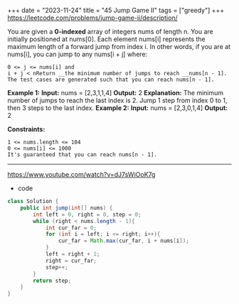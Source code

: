 +++ 
date = "2023-11-24"
title = "45 Jump Game II"
tags = ["greedy"]
+++
https://leetcode.com/problems/jump-game-ii/description/

You are given a **0-indexed** array of integers nums of length n. You are initially positioned at nums[0].
Each element nums[i] represents the maximum length of a forward jump from index i. In other words, if you are at nums[i], you can jump to any nums[i + j] where:
 	
	0 <= j <= nums[i] and 	
	i + j < nReturn __the minimum number of jumps to reach __nums[n - 1]. The test cases are generated such that you can reach nums[n - 1].
 
**Example 1:**
**Input:** nums = [2,3,1,1,4] **Output:** 2 **Explanation:** The minimum number of jumps to reach the last index is 2. Jump 1 step from index 0 to 1, then 3 steps to the last index. 
**Example 2:**
**Input:** nums = [2,3,0,1,4] **Output:** 2 
 
**Constraints:**
 	
	1 <= nums.length <= 104 	
	0 <= nums[i] <= 1000 	
	It's guaranteed that you can reach nums[n - 1].

---
https://www.youtube.com/watch?v=dJ7sWiOoK7g
- code
```java
class Solution {
    public int jump(int[] nums) {
        int left = 0, right = 0, step = 0;
        while (right < nums.length - 1){
            int cur_far = 0;
            for (int i = left; i <= right; i++){
                cur_far = Math.max(cur_far, i + nums[i]);
            }
            left = right + 1;
            right = cur_far;
            step++;
        }
        return step;
    }
}
```
